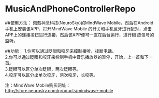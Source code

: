 # MusicAndPhoneControllerRepo


##使用方法：
佩戴神念科技(NeuroSky)的MindWave Mobile，然后在Android手机上安装该APP，打开MindWave Mobile
的开关和手机蓝牙进行配对，点击APP上的连接按钮进行连接，然后该APP便可一直在后台运行，进行相
应信号的监听。

##功能：
1.你可以通过眨眼和咬牙来控制接听，挂断电话。<br>
2.你可以通过眨眼和咬牙来控制手机中音乐播放器的暂停，开始，上一首和下一首。<br>
3.眨眼可以区分单次眨眼，两次眨眼等。<br>
4.咬牙可以区分出单次咬牙，两次咬牙，长咬等。<br>

注：MindWave Mobile购买网址：http://store.neurosky.com/products/mindwave-mobile<br>
